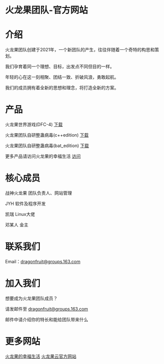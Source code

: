 # 火龙果团队-官方网站

# 介绍
火龙果团队创建于2021年，一个新团队的产生，往往伴随着一个奇特的构思和策划。

我们孕育着同一个理想、目标，出发点不同但目的一样。

年轻的心在这一刻相聚、团结一致、折破风浪，勇敢起航。

我们的成员拥有着全新的思想和理念，将打造全新的方案。
# 产品

火龙果世界游戏(DFC-4)
[下载](DFC4-STABLE-1.0.zip)

火龙果团队自研整蛊病毒(c++edition)
[下载](launchit.zip) 

火龙果团队自研整蛊病毒(bat_edition)
[下载](火龙果团队-自研病毒.zip)

更多产品请访问火龙果的幸福生活
[访问](https://dragonfruitcloud.xyz)

# 核心成员
战神火龙果 团队负责人、网站管理

JYH 软件及程序开发

凯瑞 Linux大佬

邓某人 金主

# 联系我们 
Email：dragonfruit@groups.163.com

# 加入我们
想要成为火龙果团队成员？ 

请发邮件至 dragonfruit@groups.163.com

邮件中请介绍你的特长和能给团队带来什么

# 更多网站
[火龙果的幸福生活](https://dragonfruitcloud.xyz)
[火龙果云官方网站](https://pitayacloud.fun)

